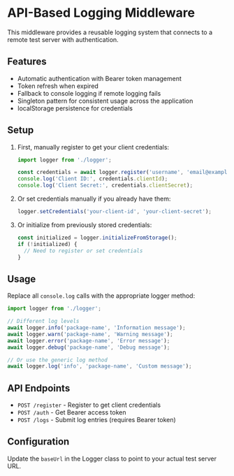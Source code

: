 # API-Based Logging Middleware

This middleware provides a reusable logging system that connects to a remote test server with authentication.

## Features

- Automatic authentication with Bearer token management
- Token refresh when expired
- Fallback to console logging if remote logging fails
- Singleton pattern for consistent usage across the application
- localStorage persistence for credentials

## Setup

1. First, manually register to get your client credentials:
   ```typescript
   import logger from './logger';
   
   const credentials = await logger.register('username', 'email@example.com');
   console.log('Client ID:', credentials.clientId);
   console.log('Client Secret:', credentials.clientSecret);
   ```

2. Or set credentials manually if you already have them:
   ```typescript
   logger.setCredentials('your-client-id', 'your-client-secret');
   ```

3. Or initialize from previously stored credentials:
   ```typescript
   const initialized = logger.initializeFromStorage();
   if (!initialized) {
     // Need to register or set credentials
   }
   ```

## Usage

Replace all `console.log` calls with the appropriate logger method:

```typescript
import logger from './logger';

// Different log levels
await logger.info('package-name', 'Information message');
await logger.warn('package-name', 'Warning message');
await logger.error('package-name', 'Error message');
await logger.debug('package-name', 'Debug message');

// Or use the generic log method
await logger.log('info', 'package-name', 'Custom message');
```

## API Endpoints

- `POST /register` - Register to get client credentials
- `POST /auth` - Get Bearer access token
- `POST /logs` - Submit log entries (requires Bearer token)

## Configuration

Update the `baseUrl` in the Logger class to point to your actual test server URL.
